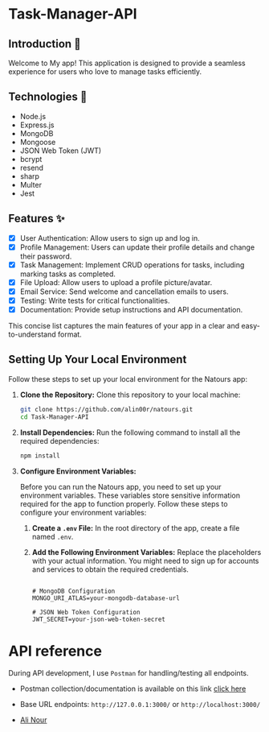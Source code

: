 ﻿# Task-Manager-API
  
## Introduction 🌟
Welcome to My app! This application is designed to provide a seamless experience for users who love to manage tasks efficiently.

## Technologies 🚀

- Node.js
- Express.js
- MongoDB
- Mongoose
- JSON Web Token (JWT)
- bcrypt
- resend
- sharp
- Multer
- Jest

## Features ✨

- [x] User Authentication: Allow users to sign up and log in.
- [x] Profile Management: Users can update their profile details and change their password.
- [x] Task Management: Implement CRUD operations for tasks, including marking tasks as completed.
- [x] File Upload: Allow users to upload a profile picture/avatar.
- [x] Email Service: Send welcome and cancellation emails to users.
- [x] Testing: Write tests for critical functionalities.
- [x] Documentation: Provide setup instructions and API documentation.

This concise list captures the main features of your app in a clear and easy-to-understand format.

## Setting Up Your Local Environment

Follow these steps to set up your local environment for the Natours app:

1. **Clone the Repository:**
   Clone this repository to your local machine:
   ```bash
   git clone https://github.com/alin00r/natours.git
   cd Task-Manager-API
   ```
2. **Install Dependencies:**
   Run the following command to install all the required dependencies:
   ```bash
   npm install
   ```
3. **Configure Environment Variables:**

   Before you can run the Natours app, you need to set up your environment variables. These variables store sensitive information required for the app to function properly. Follow these steps to configure your environment variables:

   1. **Create a `.env` File:**
      In the root directory of the app, create a file named `.env`.

   2. **Add the Following Environment Variables:**
      Replace the placeholders with your actual information. You might need to sign up for accounts and services to obtain the required credentials.

      ```dotenv

      # MongoDB Configuration
      MONGO_URI_ATLAS=your-mongodb-database-url

      # JSON Web Token Configuration
      JWT_SECRET=your-json-web-token-secret

      ```

# API reference

During API development, I use `Postman` for handling/testing all endpoints.

- Postman collection/documentation is available on this link [click here](https://documenter.getpostman.com/view/28708948/2sA2r3b7CB)
- Base URL endpoints: `http://127.0.0.1:3000/` or `http://localhost:3000/`



- [Ali Nour](https://github.com/alin00r)
